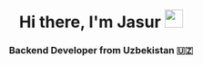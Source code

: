 <h1 align="center">Hi there, I'm Jasur 
<img src="https://github.com/blackcater/blackcater/raw/main/images/Hi.gif" height="32"/></h1>
<h3 align="center">Backend Developer from Uzbekistan 🇺🇿</h3>
